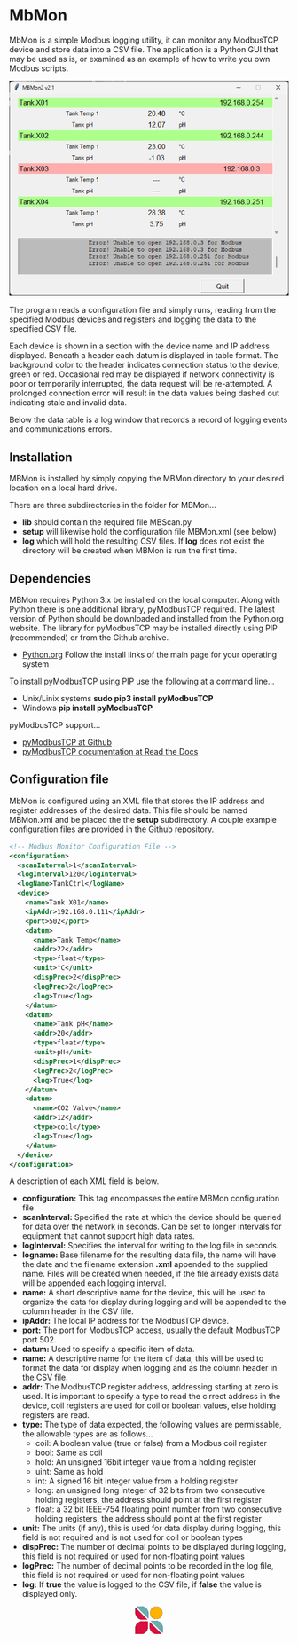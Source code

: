 # MbMon
MbMon is a simple Modbus logging utility, it can monitor any ModbusTCP device and store data into a CSV file.  The application is a Python GUI that may be used as is, or examined as an example of how to write you own Modbus scripts.

<p align="center"><img src="/res/MBMon.png"></p>

The program reads a configuration file and simply runs, reading from the specified Modbus devices and registers and logging the data to the specified CSV file.

Each device is shown in a section with the device name and IP address displayed.  Beneath a header each datum is displayed in table format.  The background color to the header indicates connection status to the device, green or red.  Occasional red may be displayed if network connectivity is poor or temporarily interrupted, the data request will be re-attempted.  A prolonged connection error will result in the data values being dashed out indicating stale and invalid data.

Below the data table is a log window that records a record of logging events and communications errors.

## Installation
MBMon is installed by simply copying the MBMon directory to your desired location on a local hard drive.

There are three subdirectories in the folder for MBMon...
+ **lib** should contain the required file MBScan.py
+ **setup** will likewise hold the configuration file MBMon.xml (see below)
+ **log** which will hold the resulting CSV files.  If **log** does not exist the directory will be created when MBMon is run the first time.

## Dependencies
MBMon requires Python 3.x be installed on the local computer.  Along with Python there is one additional library, pyModbusTCP required.  The latest version of Python should be downloaded and installed from the Python.org website.  The library for pyModbusTCP may be installed directly using PIP (recommended) or from the Github archive.

+ [Python.org](https://www.python.org/) Follow the install links of the main page for your operating system

To install pyModbusTCP using PIP use the following at a command line...

+ Unix/Linix systems  **sudo pip3 install pyModbusTCP**
+ Windows **pip install pyModbusTCP**

pyModbusTCP support...

+ [pyModbusTCP at Github](https://github.com/sourceperl/pyModbusTCP)
+ [pyModbusTCP documentation at Read the Docs](https://pymodbustcp.readthedocs.io/en/stable/index.html)

## Configuration file
MbMon is configured using an XML file that stores the IP address and register addresses of the desired data.  This file should be named MBMon.xml and be placed the the **setup** subdirectory.  A couple example configuration files are provided in the Github repository.

```xml
<!-- Modbus Monitor Configuration File -->
<configuration>
  <scanInterval>1</scanInterval>
  <logInterval>120</logInterval>
  <logName>TankCtrl</logName>
  <device>
    <name>Tank X01</name>
    <ipAddr>192.168.0.111</ipAddr>
    <port>502</port>
    <datum>
      <name>Tank Temp</name>
      <addr>22</addr>
      <type>float</type>
      <unit>°C</unit>
      <dispPrec>2</dispPrec>
      <logPrec>2</logPrec>
      <log>True</log>
    </datum>
    <datum>
      <name>Tank pH</name>
      <addr>20</addr>
      <type>float</type>
      <unit>pH</unit>
      <dispPrec>1</dispPrec>
      <logPrec>2</logPrec>
      <log>True</log>
    </datum>
    <datum>
      <name>CO2 Valve</name>
      <addr>12</addr>
      <type>coil</type>
      <log>True</log>
    </datum>
  </device>
</configuration>
```

A description of each XML field is below.

+ **configuration:** This tag encompasses the entire MBMon configuration file
+ **scanInterval:** Specified the rate at which the device should be queried for data over the network in seconds.  Can be set to longer intervals for equipment that cannot support high data rates.
+ **logInterval:** Specifies the interval for writing to the log file in seconds.
+ **logname:** Base filename for the resulting data file, the name will have the date and the filename extension **.xml** appended to the supplied name.  Files will be created when needed, if the file already exists data will be appended each logging interval.
+ **name:** A short descriptive name for the device, this will be used to organize the data for display during logging and will be appended to the column header in the CSV file.
+ **ipAddr:** The local IP address for the ModbusTCP device.
+ **port:** The port for ModbusTCP access, usually the default ModbusTCP port 502.
+ **datum:** Used to specify a specific item of data.
+ **name:** A descriptive name for the item of data, this will be used to format the data for display when logging and as the column header in the CSV file.
+ **addr:** The ModbusTCP register address, addressing starting at zero is used. It is important to specify a type to read the cirrect address in the device, coil registers are used for coil or boolean values, else holding registers are read.
+ **type:** The type of data expected, the following values are permissable, the allowable types are as follows...
  + coil: A boolean value (true or false) from a Modbus coil register
  + bool: Same as coil
  + hold: An unsigned 16bit integer value from a holding register
  + uint: Same as hold
  + int: A signed 16 bit integer value from a holding register
  + long: an unsigned long integer of 32 bits from two consecutive holding registers, the address should point at the first register
  + float: a 32 bit IEEE-754 floating point number from two consecutive holding registers, the address should point at the first register
+ **unit:** The units (if any), this is used for data display during logging, this field is not required and is not used for coil or boolean types
+ **dispPrec:** The number of decimal points to be displayed during logging, this field is not required or used for non-floating point values
+ **logPrec:** The number of decimal points to be recorded in the log file, this field is not required or used for non-floating point values
+ **log:** If **true** the value is logged to the CSV file, if **false** the value is displayed only.

<p align="center"><img width="50" height="50" src="/res/SymbrosiaLogo.png"></p>